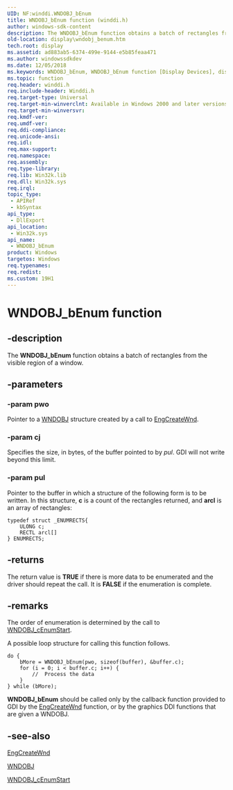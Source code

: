 ```yaml
---
UID: NF:winddi.WNDOBJ_bEnum
title: WNDOBJ_bEnum function (winddi.h)
author: windows-sdk-content
description: The WNDOBJ_bEnum function obtains a batch of rectangles from the visible region of a window.
old-location: display\wndobj_benum.htm
tech.root: display
ms.assetid: ad883ab5-6374-499e-9144-e5b85feaa471
ms.author: windowssdkdev
ms.date: 12/05/2018
ms.keywords: WNDOBJ_bEnum, WNDOBJ_bEnum function [Display Devices], display.wndobj_benum, gdifncs_73e625c4-af7b-4e0e-aace-b930ca192444.xml, winddi/WNDOBJ_bEnum
ms.topic: function
req.header: winddi.h
req.include-header: Winddi.h
req.target-type: Universal
req.target-min-winverclnt: Available in Windows 2000 and later versions of the Windows operating systems.
req.target-min-winversvr: 
req.kmdf-ver: 
req.umdf-ver: 
req.ddi-compliance: 
req.unicode-ansi: 
req.idl: 
req.max-support: 
req.namespace: 
req.assembly: 
req.type-library: 
req.lib: Win32k.lib
req.dll: Win32k.sys
req.irql: 
topic_type:
 - APIRef
 - kbSyntax
api_type:
 - DllExport
api_location:
 - Win32k.sys
api_name:
 - WNDOBJ_bEnum
product: Windows
targetos: Windows
req.typenames: 
req.redist: 
ms.custom: 19H1
---
```


# WNDOBJ_bEnum function


## -description


The <b>WNDOBJ_bEnum</b> function obtains a batch of rectangles from the visible region of a window.


## -parameters




### -param pwo

Pointer to a <a href="https://docs.microsoft.com/windows/desktop/api/winddi/ns-winddi-_wndobj">WNDOBJ</a> structure created by a call to <a href="https://docs.microsoft.com/windows/desktop/api/winddi/nf-winddi-engcreatewnd">EngCreateWnd</a>.


### -param cj

Specifies the size, in bytes, of the buffer pointed to by <i>pul</i>. GDI will not write beyond this limit.


### -param pul

Pointer to the buffer in which a structure of the following form is to be written. In this structure, <b>c</b> is a count of the rectangles returned, and <b>arcl</b> is an array of rectangles:


```
typedef struct _ENUMRECTS{
    ULONG c;
    RECTL arcl[]
} ENUMRECTS;
```



## -returns



The return value is <b>TRUE</b> if there is more data to be enumerated and the driver should repeat the call. It is <b>FALSE</b> if the enumeration is complete.




## -remarks



The order of enumeration is determined by the call to <a href="https://docs.microsoft.com/windows/desktop/api/winddi/nf-winddi-wndobj_cenumstart">WNDOBJ_cEnumStart</a>.

A possible loop structure for calling this function follows.


```
do {
    bMore = WNDOBJ_bEnum(pwo, sizeof(buffer), &buffer.c);
    for (i = 0; i < buffer.c; i++) { 
        //  Process the data
    }
} while (bMore);
```


<b>WNDOBJ_bEnum</b> should be called only by the callback function provided to GDI by the <a href="https://docs.microsoft.com/windows/desktop/api/winddi/nf-winddi-engcreatewnd">EngCreateWnd</a> function, or by the graphics DDI functions that are given a WNDOBJ.




## -see-also




<a href="https://docs.microsoft.com/windows/desktop/api/winddi/nf-winddi-engcreatewnd">EngCreateWnd</a>



<a href="https://docs.microsoft.com/windows/desktop/api/winddi/ns-winddi-_wndobj">WNDOBJ</a>



<a href="https://docs.microsoft.com/windows/desktop/api/winddi/nf-winddi-wndobj_cenumstart">WNDOBJ_cEnumStart</a>
 

 

